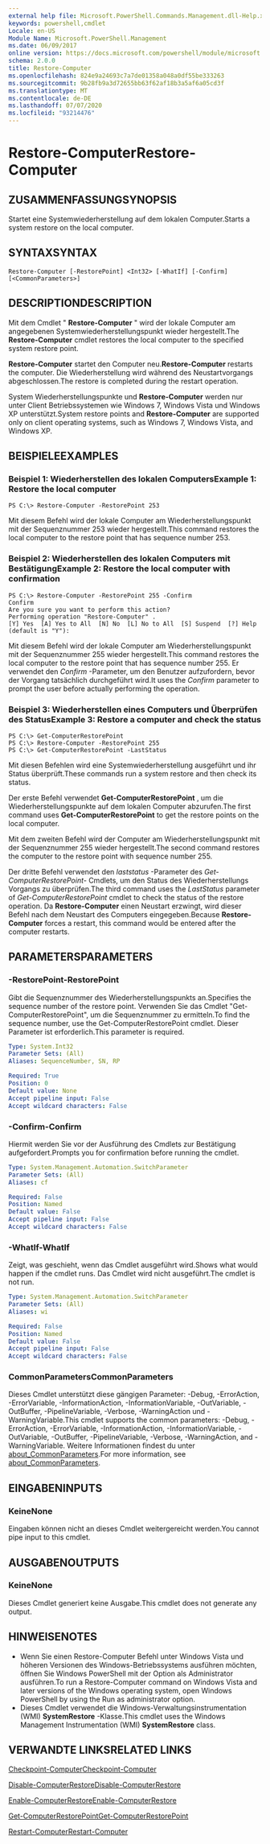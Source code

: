 ```yaml
---
external help file: Microsoft.PowerShell.Commands.Management.dll-Help.xml
keywords: powershell,cmdlet
Locale: en-US
Module Name: Microsoft.PowerShell.Management
ms.date: 06/09/2017
online version: https://docs.microsoft.com/powershell/module/microsoft.powershell.management/restore-computer?view=powershell-5.1&WT.mc_id=ps-gethelp
schema: 2.0.0
title: Restore-Computer
ms.openlocfilehash: 824e9a24693c7a7de01358a048a0df55be333263
ms.sourcegitcommit: 9b28fb9a3d72655bb63f62af18b3a5af6a05cd3f
ms.translationtype: MT
ms.contentlocale: de-DE
ms.lasthandoff: 07/07/2020
ms.locfileid: "93214476"
---
```

# <span data-ttu-id="08a24-103">Restore-Computer</span><span class="sxs-lookup"><span data-stu-id="08a24-103">Restore-Computer</span></span>

## <span data-ttu-id="08a24-104">ZUSAMMENFASSUNG</span><span class="sxs-lookup"><span data-stu-id="08a24-104">SYNOPSIS</span></span>
<span data-ttu-id="08a24-105">Startet eine Systemwiederherstellung auf dem lokalen Computer.</span><span class="sxs-lookup"><span data-stu-id="08a24-105">Starts a system restore on the local computer.</span></span>

## <span data-ttu-id="08a24-106">SYNTAX</span><span class="sxs-lookup"><span data-stu-id="08a24-106">SYNTAX</span></span>

```
Restore-Computer [-RestorePoint] <Int32> [-WhatIf] [-Confirm] [<CommonParameters>]
```

## <span data-ttu-id="08a24-107">DESCRIPTION</span><span class="sxs-lookup"><span data-stu-id="08a24-107">DESCRIPTION</span></span>
<span data-ttu-id="08a24-108">Mit dem Cmdlet " **Restore-Computer** " wird der lokale Computer am angegebenen Systemwiederherstellungspunkt wieder hergestellt.</span><span class="sxs-lookup"><span data-stu-id="08a24-108">The **Restore-Computer** cmdlet restores the local computer to the specified system restore point.</span></span>

<span data-ttu-id="08a24-109">**Restore-Computer** startet den Computer neu.</span><span class="sxs-lookup"><span data-stu-id="08a24-109">**Restore-Computer** restarts the computer.</span></span>
<span data-ttu-id="08a24-110">Die Wiederherstellung wird während des Neustartvorgangs abgeschlossen.</span><span class="sxs-lookup"><span data-stu-id="08a24-110">The restore is completed during the restart operation.</span></span>

<span data-ttu-id="08a24-111">System Wiederherstellungspunkte und **Restore-Computer** werden nur unter Client Betriebssystemen wie Windows 7, Windows Vista und Windows XP unterstützt.</span><span class="sxs-lookup"><span data-stu-id="08a24-111">System restore points and **Restore-Computer** are supported only on client operating systems, such as Windows 7, Windows Vista, and Windows XP.</span></span>

## <span data-ttu-id="08a24-112">BEISPIELE</span><span class="sxs-lookup"><span data-stu-id="08a24-112">EXAMPLES</span></span>

### <span data-ttu-id="08a24-113">Beispiel 1: Wiederherstellen des lokalen Computers</span><span class="sxs-lookup"><span data-stu-id="08a24-113">Example 1: Restore the local computer</span></span>

```
PS C:\> Restore-Computer -RestorePoint 253
```

<span data-ttu-id="08a24-114">Mit diesem Befehl wird der lokale Computer am Wiederherstellungspunkt mit der Sequenznummer 253 wieder hergestellt.</span><span class="sxs-lookup"><span data-stu-id="08a24-114">This command restores the local computer to the restore point that has sequence number 253.</span></span>

### <span data-ttu-id="08a24-115">Beispiel 2: Wiederherstellen des lokalen Computers mit Bestätigung</span><span class="sxs-lookup"><span data-stu-id="08a24-115">Example 2: Restore the local computer with confirmation</span></span>

```
PS C:\> Restore-Computer -RestorePoint 255 -Confirm
Confirm
Are you sure you want to perform this action?
Performing operation "Restore-Computer" .
[Y] Yes  [A] Yes to All  [N] No  [L] No to All  [S] Suspend  [?] Help (default is "Y"):
```

<span data-ttu-id="08a24-116">Mit diesem Befehl wird der lokale Computer am Wiederherstellungspunkt mit der Sequenznummer 255 wieder hergestellt.</span><span class="sxs-lookup"><span data-stu-id="08a24-116">This command restores the local computer to the restore point that has sequence number 255.</span></span>
<span data-ttu-id="08a24-117">Er verwendet den *Confirm* -Parameter, um den Benutzer aufzufordern, bevor der Vorgang tatsächlich durchgeführt wird.</span><span class="sxs-lookup"><span data-stu-id="08a24-117">It uses the *Confirm* parameter to prompt the user before actually performing the operation.</span></span>

### <span data-ttu-id="08a24-118">Beispiel 3: Wiederherstellen eines Computers und Überprüfen des Status</span><span class="sxs-lookup"><span data-stu-id="08a24-118">Example 3: Restore a computer and check the status</span></span>

```
PS C:\> Get-ComputerRestorePoint
PS C:\> Restore-Computer -RestorePoint 255
PS C:\> Get-ComputerRestorePoint -LastStatus
```

<span data-ttu-id="08a24-119">Mit diesen Befehlen wird eine Systemwiederherstellung ausgeführt und ihr Status überprüft.</span><span class="sxs-lookup"><span data-stu-id="08a24-119">These commands run a system restore and then check its status.</span></span>

<span data-ttu-id="08a24-120">Der erste Befehl verwendet **Get-ComputerRestorePoint** , um die Wiederherstellungspunkte auf dem lokalen Computer abzurufen.</span><span class="sxs-lookup"><span data-stu-id="08a24-120">The first command uses **Get-ComputerRestorePoint** to get the restore points on the local computer.</span></span>

<span data-ttu-id="08a24-121">Mit dem zweiten Befehl wird der Computer am Wiederherstellungspunkt mit der Sequenznummer 255 wieder hergestellt.</span><span class="sxs-lookup"><span data-stu-id="08a24-121">The second command restores the computer to the restore point with sequence number 255.</span></span>

<span data-ttu-id="08a24-122">Der dritte Befehl verwendet den *laststatus* -Parameter des *Get-ComputerRestorePoint-* Cmdlets, um den Status des Wiederherstellungs Vorgangs zu überprüfen.</span><span class="sxs-lookup"><span data-stu-id="08a24-122">The third command uses the *LastStatus* parameter of *Get-ComputerRestorePoint* cmdlet to check the status of the restore operation.</span></span>
<span data-ttu-id="08a24-123">Da **Restore-Computer** einen Neustart erzwingt, wird dieser Befehl nach dem Neustart des Computers eingegeben.</span><span class="sxs-lookup"><span data-stu-id="08a24-123">Because **Restore-Computer** forces a restart, this command would be entered after the computer restarts.</span></span>

## <span data-ttu-id="08a24-124">PARAMETERS</span><span class="sxs-lookup"><span data-stu-id="08a24-124">PARAMETERS</span></span>

### <span data-ttu-id="08a24-125">-RestorePoint</span><span class="sxs-lookup"><span data-stu-id="08a24-125">-RestorePoint</span></span>
<span data-ttu-id="08a24-126">Gibt die Sequenznummer des Wiederherstellungspunkts an.</span><span class="sxs-lookup"><span data-stu-id="08a24-126">Specifies the sequence number of the restore point.</span></span>
<span data-ttu-id="08a24-127">Verwenden Sie das Cmdlet "Get-ComputerRestorePoint", um die Sequenznummer zu ermitteln.</span><span class="sxs-lookup"><span data-stu-id="08a24-127">To find the sequence number, use the Get-ComputerRestorePoint cmdlet.</span></span>
<span data-ttu-id="08a24-128">Dieser Parameter ist erforderlich.</span><span class="sxs-lookup"><span data-stu-id="08a24-128">This parameter is required.</span></span>

```yaml
Type: System.Int32
Parameter Sets: (All)
Aliases: SequenceNumber, SN, RP

Required: True
Position: 0
Default value: None
Accept pipeline input: False
Accept wildcard characters: False
```

### <span data-ttu-id="08a24-129">-Confirm</span><span class="sxs-lookup"><span data-stu-id="08a24-129">-Confirm</span></span>
<span data-ttu-id="08a24-130">Hiermit werden Sie vor der Ausführung des Cmdlets zur Bestätigung aufgefordert.</span><span class="sxs-lookup"><span data-stu-id="08a24-130">Prompts you for confirmation before running the cmdlet.</span></span>

```yaml
Type: System.Management.Automation.SwitchParameter
Parameter Sets: (All)
Aliases: cf

Required: False
Position: Named
Default value: False
Accept pipeline input: False
Accept wildcard characters: False
```

### <span data-ttu-id="08a24-131">-WhatIf</span><span class="sxs-lookup"><span data-stu-id="08a24-131">-WhatIf</span></span>
<span data-ttu-id="08a24-132">Zeigt, was geschieht, wenn das Cmdlet ausgeführt wird.</span><span class="sxs-lookup"><span data-stu-id="08a24-132">Shows what would happen if the cmdlet runs.</span></span>
<span data-ttu-id="08a24-133">Das Cmdlet wird nicht ausgeführt.</span><span class="sxs-lookup"><span data-stu-id="08a24-133">The cmdlet is not run.</span></span>

```yaml
Type: System.Management.Automation.SwitchParameter
Parameter Sets: (All)
Aliases: wi

Required: False
Position: Named
Default value: False
Accept pipeline input: False
Accept wildcard characters: False
```

### <span data-ttu-id="08a24-134">CommonParameters</span><span class="sxs-lookup"><span data-stu-id="08a24-134">CommonParameters</span></span>
<span data-ttu-id="08a24-135">Dieses Cmdlet unterstützt diese gängigen Parameter: -Debug, -ErrorAction, -ErrorVariable, -InformationAction, -InformationVariable, -OutVariable, -OutBuffer, -PipelineVariable, -Verbose, -WarningAction und -WarningVariable.</span><span class="sxs-lookup"><span data-stu-id="08a24-135">This cmdlet supports the common parameters: -Debug, -ErrorAction, -ErrorVariable, -InformationAction, -InformationVariable, -OutVariable, -OutBuffer, -PipelineVariable, -Verbose, -WarningAction, and -WarningVariable.</span></span> <span data-ttu-id="08a24-136">Weitere Informationen findest du unter [about_CommonParameters](https://go.microsoft.com/fwlink/?LinkID=113216).</span><span class="sxs-lookup"><span data-stu-id="08a24-136">For more information, see [about_CommonParameters](https://go.microsoft.com/fwlink/?LinkID=113216).</span></span>

## <span data-ttu-id="08a24-137">EINGABEN</span><span class="sxs-lookup"><span data-stu-id="08a24-137">INPUTS</span></span>

### <span data-ttu-id="08a24-138">Keine</span><span class="sxs-lookup"><span data-stu-id="08a24-138">None</span></span>
<span data-ttu-id="08a24-139">Eingaben können nicht an dieses Cmdlet weitergereicht werden.</span><span class="sxs-lookup"><span data-stu-id="08a24-139">You cannot pipe input to this cmdlet.</span></span>

## <span data-ttu-id="08a24-140">AUSGABEN</span><span class="sxs-lookup"><span data-stu-id="08a24-140">OUTPUTS</span></span>

### <span data-ttu-id="08a24-141">Keine</span><span class="sxs-lookup"><span data-stu-id="08a24-141">None</span></span>
<span data-ttu-id="08a24-142">Dieses Cmdlet generiert keine Ausgabe.</span><span class="sxs-lookup"><span data-stu-id="08a24-142">This cmdlet does not generate any output.</span></span>

## <span data-ttu-id="08a24-143">HINWEISE</span><span class="sxs-lookup"><span data-stu-id="08a24-143">NOTES</span></span>

* <span data-ttu-id="08a24-144">Wenn Sie einen Restore-Computer Befehl unter Windows Vista und höheren Versionen des Windows-Betriebssystems ausführen möchten, öffnen Sie Windows PowerShell mit der Option als Administrator ausführen.</span><span class="sxs-lookup"><span data-stu-id="08a24-144">To run a Restore-Computer command on Windows Vista and later versions of the Windows operating system, open Windows PowerShell by using the Run as administrator option.</span></span>
* <span data-ttu-id="08a24-145">Dieses Cmdlet verwendet die Windows-Verwaltungsinstrumentation (WMI) **SystemRestore** -Klasse.</span><span class="sxs-lookup"><span data-stu-id="08a24-145">This cmdlet uses the Windows Management Instrumentation (WMI) **SystemRestore** class.</span></span>

## <span data-ttu-id="08a24-146">VERWANDTE LINKS</span><span class="sxs-lookup"><span data-stu-id="08a24-146">RELATED LINKS</span></span>

[<span data-ttu-id="08a24-147">Checkpoint-Computer</span><span class="sxs-lookup"><span data-stu-id="08a24-147">Checkpoint-Computer</span></span>](Checkpoint-Computer.md)

[<span data-ttu-id="08a24-148">Disable-ComputerRestore</span><span class="sxs-lookup"><span data-stu-id="08a24-148">Disable-ComputerRestore</span></span>](Disable-ComputerRestore.md)

[<span data-ttu-id="08a24-149">Enable-ComputerRestore</span><span class="sxs-lookup"><span data-stu-id="08a24-149">Enable-ComputerRestore</span></span>](Enable-ComputerRestore.md)

[<span data-ttu-id="08a24-150">Get-ComputerRestorePoint</span><span class="sxs-lookup"><span data-stu-id="08a24-150">Get-ComputerRestorePoint</span></span>](Get-ComputerRestorePoint.md)

[<span data-ttu-id="08a24-151">Restart-Computer</span><span class="sxs-lookup"><span data-stu-id="08a24-151">Restart-Computer</span></span>](Restart-Computer.md)
